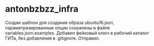# antonbzbzz_infra
Создан шаблон для создания образа ubuntu16.json, параметризированные опции сохранены в файле variables.json.examples.
Добавил фейковый ключ в рабочий каталог ГИТа, без добавления в .gitignore. Отправил.
